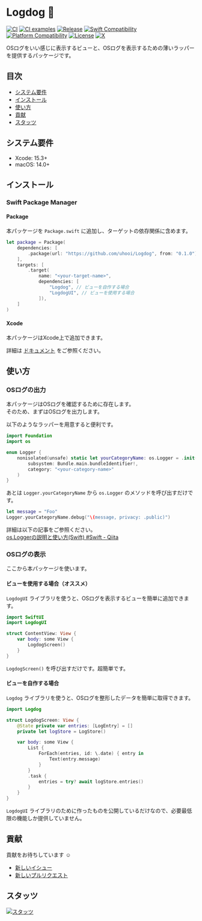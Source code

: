 # Logdog :dog:

[![CI](https://github.com/uhooi/Logdog/actions/workflows/ci.yml/badge.svg?branch=main)](https://github.com/uhooi/Logdog/actions/workflows/ci.yml)
[![CI examples](https://github.com/uhooi/Logdog/actions/workflows/ci-examples.yml/badge.svg?branch=main)](https://github.com/uhooi/Logdog/actions/workflows/ci-examples.yml)
[![Release](https://img.shields.io/github/v/release/uhooi/Logdog)](https://github.com/uhooi/Logdog/releases/latest)
[![Swift Compatibility](https://img.shields.io/endpoint?url=https%3A%2F%2Fswiftpackageindex.com%2Fapi%2Fpackages%2Fuhooi%2FLogdog%2Fbadge%3Ftype%3Dswift-versions)](https://swiftpackageindex.com/uhooi/Logdog)
[![Platform Compatibility](https://img.shields.io/endpoint?url=https%3A%2F%2Fswiftpackageindex.com%2Fapi%2Fpackages%2Fuhooi%2FLogdog%2Fbadge%3Ftype%3Dplatforms)](https://swiftpackageindex.com/uhooi/Logdog)
[![License](https://img.shields.io/github/license/uhooi/Logdog)](https://github.com/uhooi/Logdog/blob/main/LICENSE)
[![X](https://img.shields.io/twitter/follow/the_uhooi?style=social)](https://twitter.com/the_uhooi)

OSログをいい感じに表示するビューと、OSログを表示するための薄いラッパーを提供するパッケージです。

## 目次

- [システム要件](#システム要件)
- [インストール](#インストール)
- [使い方](#使い方)
- [貢献](#貢献)
- [スタッツ](#スタッツ)

## システム要件

- Xcode: 15.3+
- macOS: 14.0+

## インストール

### Swift Package Manager

#### Package

本パッケージを `Package.swift` に追加し、ターゲットの依存関係に含めます。

```swift
let package = Package(
    dependencies: [
        .package(url: "https://github.com/uhooi/Logdog", from: "0.1.0"),
    ],
    targets: [
        .target(
            name: "<your-target-name>",
            dependencies: [
                "Logdog", // ビューを自作する場合
                "LogdogUI", // ビューを使用する場合
            ]),
    ]
)
```

#### Xcode

本パッケージはXcode上で追加できます。

詳細は [ドキュメント](https://developer.apple.com/documentation/swift_packages/adding_package_dependencies_to_your_app) をご参照ください。

## 使い方

### OSログの出力

本パッケージはOSログを確認するために存在します。  
そのため、まずはOSログを出力します。

以下のようなラッパーを用意すると便利です。

```swift
import Foundation
import os

enum Logger {
    nonisolated(unsafe) static let yourCategoryName: os.Logger = .init(
        subsystem: Bundle.main.bundleIdentifier!,
        category: "<your-category-name>"
    )
}
```

あとは `Logger.yourCategoryName` から `os.Logger` のメソッドを呼び出すだけです。

```swift
let message = "Foo"
Logger.yourCategoryName.debug("\(message, privacy: .public)")
```

詳細は以下の記事をご参照ください。  
[os.Loggerの説明と使い方(Swift) #Swift - Qiita](https://qiita.com/uhooi/items/2e4f6dc4600ca0d7c07b)

### OSログの表示

ここから本パッケージを使います。

#### ビューを使用する場合（オススメ）

`LogdogUI` ライブラリを使うと、OSログを表示するビューを簡単に追加できます。

```swift
import SwiftUI
import LogdogUI

struct ContentView: View {
    var body: some View {
        LogdogScreen()
    }
}
```

`LogdogScreen()` を呼び出すだけです。超簡単です。

#### ビューを自作する場合

`Logdog` ライブラリを使うと、OSログを整形したデータを簡単に取得できます。

```swift
import Logdog

struct LogdogScreen: View {
    @State private var entries: [LogEntry] = []
    private let logStore = LogStore()

    var body: some View {
        List {
            ForEach(entries, id: \.date) { entry in
                Text(entry.message)
            }
        }
        .task {
            entries = try? await logStore.entries()
        }
    }
}
```

`LogdogUI` ライブラリのために作ったものを公開しているだけなので、必要最低限の機能しか提供していません。

## 貢献

貢献をお待ちしています :relaxed:

- [新しいイシュー](https://github.com/uhooi/Logdog/issues/new)
- [新しいプルリクエスト](https://github.com/uhooi/Logdog/compare)

## スタッツ

[![スタッツ](https://repobeats.axiom.co/api/embed/402bd4c24a179fe7d29be33db37daa412656d080.svg "Repobeats analytics image")](https://github.com/uhooi/Logdog)
